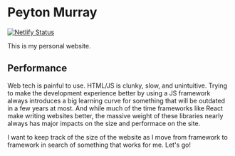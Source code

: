# Peyton Murray

[![Netlify Status](https://api.netlify.com/api/v1/badges/0d96db21-aaaf-4983-a849-e7713ec211e6/deploy-status)](https://app.netlify.com/sites/peytondmurray/deploys)

This is my personal website.

## Performance

Web tech is painful to use. HTML/JS is clunky, slow, and unintuitive. Trying to
make the development experience better by using a JS framework always introduces
a big learning curve for something that will be outdated in a few years at most.
And while much of the time frameworks like React make writing websites better,
the massive weight of these libraries nearly always has major impacts on the
size and performace on the site.

I want to keep track of the size of the website as I move from framework to
framework in search of something that works for me. Let's go!
